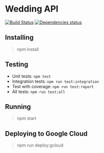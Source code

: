 # Wedding API
[![Build Status](https://travis-ci.org/caiobsouza/ourwed-api.svg?branch=master)](https://travis-ci.org/caiobsouza/ourwed-api)
[![Dependencies status](https://david-dm.org/caiobsouza/ourwed-api.svg)](https://david-dm.org/caiobsouza/ourwed-api)

## Installing
> npm install

## Testing
* Unit tests: ```npm test```
* Integration tests: ```npm run test:integration```
* Test with coverage: ```npm run test:report```
* All tests: ```npm run test:all```

## Running
> npm start

## Deploying to Google Cloud
> npm run deploy:gcloud